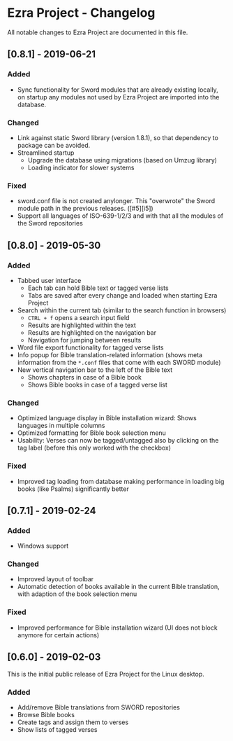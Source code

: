 # Ezra Project - Changelog
All notable changes to Ezra Project are documented in this file.

<!--
## [Unreleased]
-->

## [0.8.1] - 2019-06-21
### Added
* Sync functionality for Sword modules that are already existing locally, on startup any modules not used by Ezra Project are imported into the database.

### Changed
* Link against static Sword library (version 1.8.1), so that dependency to package can be avoided.
* Streamlined startup
  * Upgrade the database using migrations (based on Umzug library)
  * Loading indicator for slower systems

### Fixed
* sword.conf file is not created anylonger. This "overwrote" the Sword module path in the previous releases. ([#5][i5])
* Support all languages of ISO-639-1/2/3 and with that all the modules of the Sword repositories


## [0.8.0] - 2019-05-30
### Added
* Tabbed user interface
  * Each tab can hold Bible text or tagged verse lists
  * Tabs are saved after every change and loaded when starting Ezra Project
* Search within the current tab (similar to the search function in browsers)
  * `CTRL + f` opens a search input field
  * Results are highlighted within the text
  * Results are highlighted on the navigation bar
  * Navigation for jumping between results
* Word file export functionality for tagged verse lists
* Info popup for Bible translation-related information (shows meta information from the `*.conf` files that come with each SWORD module)
* New vertical navigation bar to the left of the Bible text
  * Shows chapters in case of a Bible book
  * Shows Bible books in case of a tagged verse list

### Changed
* Optimized language display in Bible installation wizard: Shows languages in multiple columns
* Optimized formatting for Bible book selection menu
* Usability: Verses can now be tagged/untagged also by clicking on the tag label (before this only worked with the checkbox)

### Fixed
* Improved tag loading from database making performance in loading big books (like Psalms) significantly better


## [0.7.1] - 2019-02-24
### Added
* Windows support

### Changed
* Improved layout of toolbar
* Automatic detection of books available in the current Bible translation, with adaption of the book selection menu

### Fixed
* Improved performance for Bible installation wizard (UI does not block anymore for certain actions)

## [0.6.0] - 2019-02-03
This is the initial public release of Ezra Project for the Linux desktop.
### Added
* Add/remove Bible translations from SWORD repositories
* Browse Bible books
* Create tags and assign them to verses
* Show lists of tagged verses
